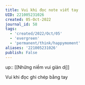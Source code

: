 ```yaml
---
title: Vui khi đọc note viết tay
UID: 221005231026
created: 05-Oct-2022
journal_id: 58
tags:
  - 'created/2022/Oct/05'
  - 'evergreen'
  - 'permanent/think/happymoment'
aliases: '221005231026'
publish: False
---
```

up:: [[Những niềm vui giản dị]]

Vui khi đọc ghi chép bằng tay